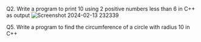 Q2.  Write a program to print 10 using 2 positive numbers less than 6 in C++ as output
![Screenshot 2024-02-13 232339](https://github.com/tsaraljain/c-_assignment/assets/159905265/4e9dc7cd-7139-4153-902e-65a82a0ca3d3)

Q5. Write a program to find the circumference of a circle with radius 10 in C++

